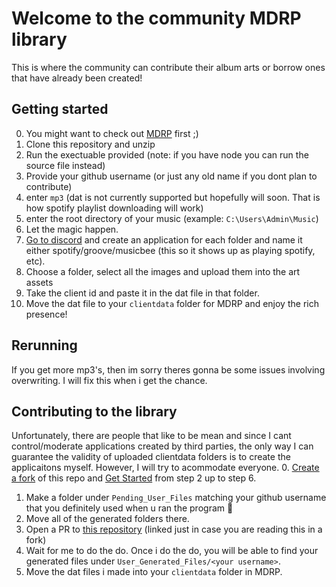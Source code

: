# Welcome to the community MDRP library
This is where the community can contribute their album arts or borrow ones that have already been created!

## Getting started
0. You might want to check out [MDRP](https://github.com/jojo2357/Music-Discord-Rich-Presence) first ;)
1. Clone this repository and unzip
2. Run the exectuable provided (note: if you have node you can run the source file instead)
3. Provide your github username (or just any old name if you dont plan to contribute)
4. enter `mp3` (dat is not currently supported but hopefully will soon. That is how spotify playlist downloading will work)
5. enter the root directory of your music (example: `C:\Users\Admin\Music`)
6. Let the magic happen. 
7. [Go to discord](https://discord.com/developers/applications) and create an application for each folder and name it either spotify/groove/musicbee (this so it shows up as playing spotify, etc).
8. Choose a folder, select all the images and upload them into the art assets
9. Take the client id and paste it in the dat file in that folder.
10. Move the dat file to your `clientdata` folder for MDRP and enjoy the rich presence!

## Rerunning
If you get more mp3's, then im sorry theres gonna be some issues involving overwriting. I will fix this when i get the chance.

## Contributing to the library
Unfortunately, there are people that like to be mean and since I cant control/moderate applications created by third parties, the only way I can guarantee the validity of uploaded clientdata folders is to create the applicaitons myself. However, I will try to acommodate everyone.
0. [Create a fork](https://docs.github.com/en/github/getting-started-with-github/fork-a-repo) of this repo and [Get Started](https://github.com/jojo2357/Music-Discord-Rich-Presence-Library#getting-started) from step 2 up to step 6.
1. Make a folder under `Pending_User_Files` matching your github username that you definitely used when u ran the program :eyes:
2. Move all of the generated folders there.
3. Open a PR to [this repository](https://github.com/jojo2357/Music-Discord-Rich-Presence) (linked just in case you are reading this in a fork)
4. Wait for me to do the do. Once i do the do, you will be able to find your generated files under `User_Generated_Files/<your username>`. 
5. Move the dat files i made into your `clientdata` folder in MDRP.